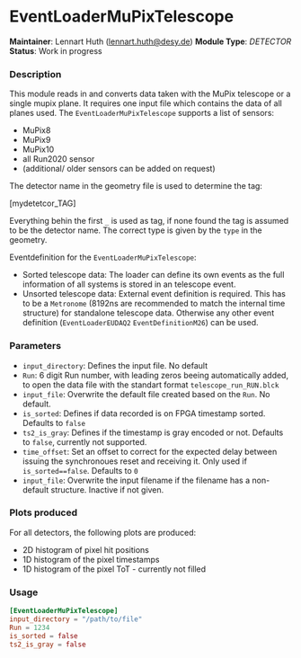 # EventLoaderMuPixTelescope
**Maintainer**: Lennart Huth (<lennart.huth@desy.de>)
**Module Type**: *DETECTOR*
**Status**: Work in progress

### Description
This module reads in and converts data taken with the MuPix telescope or a single mupix plane.
It requires one input file which contains the data of all planes used.
The `EventLoaderMuPixTelescope` supports a list of sensors:
* MuPix8
* MuPix9
* MuPix10
* all Run2020 sensor
* (additional/ older sensors can be added on request)

The detector name in the geometry file is used to determine the tag:

[mydetetcor_TAG]

Everything behin the first `_` is used as tag, if none found the tag is assumed to be the detector name.
The correct type is given by the `type` in the geometry.


Eventdefinition for the `EventLoaderMuPixTelescope`:
* Sorted telescope data: The loader can define its own events as the full
information of all systems is stored in an telescope event.
* Unsorted telescope data: External event definition is required. This has to
be a `Metronome` (8192ns are recommended
to match the internal time structure) for standalone telescope data. Otherwise
any other event definition (`EventLoaderEUDAQ2` `EventDefinitionM26`) can be used.

### Parameters
* `input_directory`: Defines the input file. No default
* `Run`: 6 digit Run number, with leading zeros beeing automatically added, to open the data file with the standart format `telescope_run_RUN.blck`
* `input_file`: Overwrite  the default file created based on the `Run`. No default.
* `is_sorted`: Defines if data recorded is on FPGA timestamp sorted. Defaults to `false`
* `ts2_is_gray`: Defines if the timestamp is gray encoded or not. Defaults to
`false`, currently not supported.
* `time_offset`: Set an offset to correct for the expected delay between
issuing the synchronoues reset and receiving it. Only used if
`is_sorted==false`. Defaults to `0`
* `input_file`: Overwrite the input filename if the filename has a non-default
structure. Inactive if not given.

### Plots produced

For all detectors, the following plots are produced:

* 2D histogram of pixel hit positions
* 1D histogram of the pixel timestamps
* 1D histogram of the pixel ToT - currently not filled

### Usage
```toml
[EventLoaderMuPixTelescope]
input_directory = "/path/to/file"
Run = 1234
is_sorted = false 
ts2_is_gray = false

```
